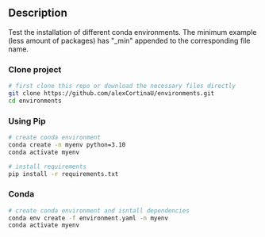 ## Description

Test the installation of different conda environments. The minimum example (less amount of packages) has "_min" appended to the corresponding file name.

### Clone project
```bash
# first clone this repo or download the necessary files directly
git clone https://github.com/alexCortinaU/environments.git
cd environments

```

### Using Pip
```bash
# create conda environment
conda create -n myenv python=3.10
conda activate myenv

# install requirements
pip install -r requirements.txt
```
### Conda
```bash
# create conda environment and isntall dependencies
conda env create -f environment.yaml -n myenv
conda activate myenv

```
